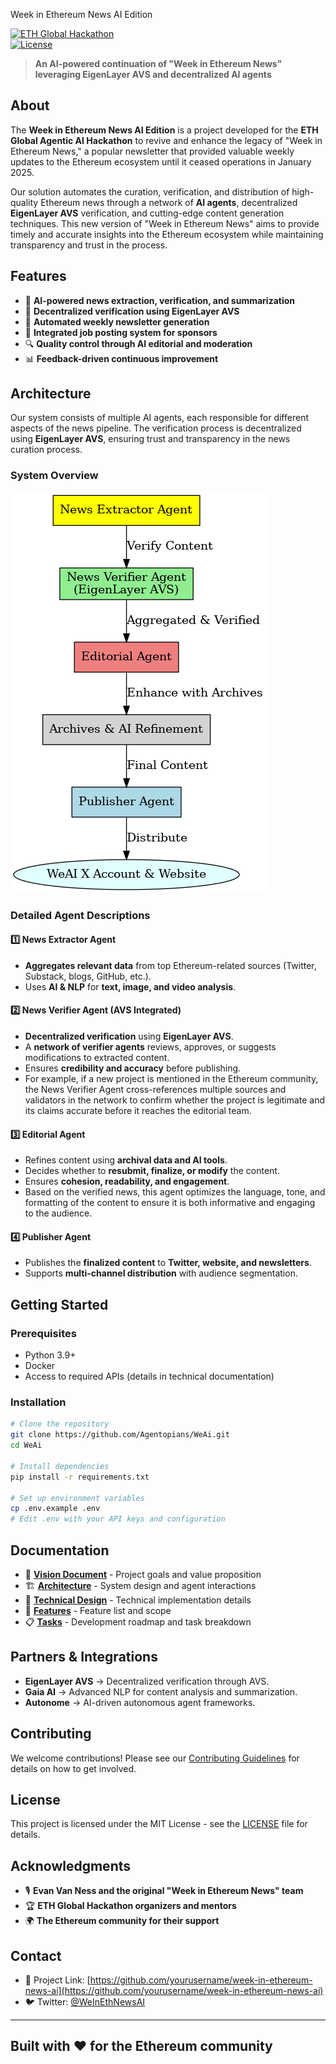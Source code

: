 Week in Ethereum News AI Edition

[![ETH Global Hackathon](https://img.shields.io/badge/ETH%20Global-Hackathon-blue)](https://ethglobal.com)  
[![License](https://img.shields.io/badge/license-MIT-green.svg)](LICENSE)

> **An AI-powered continuation of "Week in Ethereum News" leveraging EigenLayer AVS and decentralized AI agents**

## About

The **Week in Ethereum News AI Edition** is a project developed for the **ETH Global Agentic AI Hackathon** to revive and enhance the legacy of "Week in Ethereum News," a popular newsletter that provided valuable weekly updates to the Ethereum ecosystem until it ceased operations in January 2025. 

Our solution automates the curation, verification, and distribution of high-quality Ethereum news through a network of **AI agents**, decentralized **EigenLayer AVS** verification, and cutting-edge content generation techniques. This new version of "Week in Ethereum News" aims to provide timely and accurate insights into the Ethereum ecosystem while maintaining transparency and trust in the process.

## Features

- 🤖 **AI-powered news extraction, verification, and summarization**
- 📢 **Decentralized verification using EigenLayer AVS**
- 📰 **Automated weekly newsletter generation**
- 💼 **Integrated job posting system for sponsors**
- 🔍 **Quality control through AI editorial and moderation**
- 📊 **Feedback-driven continuous improvement**

## Architecture

Our system consists of multiple AI agents, each responsible for different aspects of the news pipeline. The verification process is decentralized using **EigenLayer AVS**, ensuring trust and transparency in the news curation process.

### **System Overview**

![alt text](assets/weai_flowchart.png)

### **Detailed Agent Descriptions**

#### 1️⃣ **News Extractor Agent**
- **Aggregates relevant data** from top Ethereum-related sources (Twitter, Substack, blogs, GitHub, etc.).
- Uses **AI & NLP** for **text, image, and video analysis**.

#### 2️⃣ **News Verifier Agent (AVS Integrated)**
- **Decentralized verification** using **EigenLayer AVS**.
- A **network of verifier agents** reviews, approves, or suggests modifications to extracted content.
- Ensures **credibility and accuracy** before publishing.
- For example, if a new project is mentioned in the Ethereum community, the News Verifier Agent cross-references multiple sources and validators in the network to confirm whether the project is legitimate and its claims accurate before it reaches the editorial team.

#### 3️⃣ **Editorial Agent**
- Refines content using **archival data and AI tools**.
- Decides whether to **resubmit, finalize, or modify** the content.
- Ensures **cohesion, readability, and engagement**.
- Based on the verified news, this agent optimizes the language, tone, and formatting of the content to ensure it is both informative and engaging to the audience.

#### 4️⃣ **Publisher Agent**
- Publishes the **finalized content** to **Twitter, website, and newsletters**.
- Supports **multi-channel distribution** with audience segmentation.

## Getting Started

### **Prerequisites**
- Python 3.9+
- Docker
- Access to required APIs (details in technical documentation)

### **Installation**

```bash
# Clone the repository
git clone https://github.com/Agentopians/WeAi.git
cd WeAi

# Install dependencies
pip install -r requirements.txt

# Set up environment variables
cp .env.example .env
# Edit .env with your API keys and configuration
```

## Documentation

- 📜 **[Vision Document](docs/VISION.md)** - Project goals and value proposition
- 🏗️ **[Architecture](docs/ARCHITECTURE.md)** - System design and agent interactions
- 🔧 **[Technical Design](docs/TECHNICAL_DESIGN.md)** - Technical implementation details
- 🚀 **[Features](docs/FEATURES.md)** - Feature list and scope
- 📋 **[Tasks](docs/TASKS.md)** - Development roadmap and task breakdown

## Partners & Integrations

- **EigenLayer AVS** → Decentralized verification through AVS.
- **Gaia AI** → Advanced NLP for content analysis and summarization.
- **Autonome** → AI-driven autonomous agent frameworks.

## Contributing

We welcome contributions! Please see our [Contributing Guidelines](CONTRIBUTING.md) for details on how to get involved.

## License

This project is licensed under the MIT License - see the [LICENSE](LICENSE) file for details.

## Acknowledgments

- 🎙️ **Evan Van Ness and the original "Week in Ethereum News" team**
- 🏆 **ETH Global Hackathon organizers and mentors**
- 🌍 **The Ethereum community for their support**

## Contact

- 📌 Project Link: [https://github.com/yourusername/week-in-ethereum-news-ai](https://github.com/yourusername/week-in-ethereum-news-ai)
- 🐦 Twitter: [@WeInEthNewsAI](https://twitter.com/WeInEthNewsAI)

---
Built with ❤️ for the Ethereum community
---